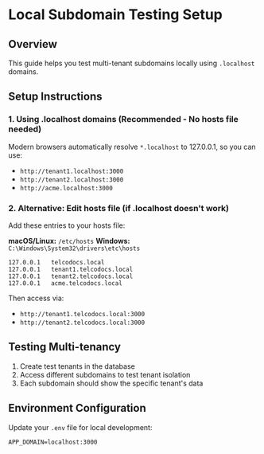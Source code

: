 # Local Subdomain Testing Setup

## Overview
This guide helps you test multi-tenant subdomains locally using `.localhost` domains.

## Setup Instructions

### 1. Using .localhost domains (Recommended - No hosts file needed)
Modern browsers automatically resolve `*.localhost` to 127.0.0.1, so you can use:
- `http://tenant1.localhost:3000`
- `http://tenant2.localhost:3000`
- `http://acme.localhost:3000`

### 2. Alternative: Edit hosts file (if .localhost doesn't work)
Add these entries to your hosts file:

**macOS/Linux:** `/etc/hosts`
**Windows:** `C:\Windows\System32\drivers\etc\hosts`

```
127.0.0.1   telcodocs.local
127.0.0.1   tenant1.telcodocs.local
127.0.0.1   tenant2.telcodocs.local
127.0.0.1   acme.telcodocs.local
```

Then access via:
- `http://tenant1.telcodocs.local:3000`
- `http://tenant2.telcodocs.local:3000`

## Testing Multi-tenancy

1. Create test tenants in the database
2. Access different subdomains to test tenant isolation
3. Each subdomain should show the specific tenant's data

## Environment Configuration

Update your `.env` file for local development:
```env
APP_DOMAIN=localhost:3000
```